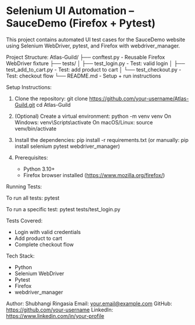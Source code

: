 # Selenium UI Automation – SauceDemo (Firefox + Pytest)

This project contains automated UI test cases for the SauceDemo website using Selenium WebDriver, pytest, and Firefox with webdriver_manager.

Project Structure:
Atlas-Guild/
├── conftest.py             - Reusable Firefox WebDriver fixture
├── tests/
│   ├── test_login.py       - Test: valid login
│   ├── test_add_to_cart.py - Test: add product to cart
│   └── test_checkout.py    - Test: checkout flow
└── README.md               - Setup + run instructions

Setup Instructions:

1. Clone the repository:
   git clone https://github.com/your-username/Atlas-Guild.git
   cd Atlas-Guild

2. (Optional) Create a virtual environment:
   python -m venv venv
   On Windows:
   venv\Scripts\activate
   On macOS/Linux:
   source venv/bin/activate

3. Install the dependencies:
   pip install -r requirements.txt
   (or manually: pip install selenium pytest webdriver_manager)

4. Prerequisites:
   - Python 3.10+
   - Firefox browser installed (https://www.mozilla.org/firefox/)

Running Tests:

To run all tests:
   pytest

To run a specific test:
   pytest tests/test_login.py

Tests Covered:
- Login with valid credentials
- Add product to cart
- Complete checkout flow

Tech Stack:
- Python
- Selenium WebDriver
- Pytest
- Firefox
- webdriver_manager

Author:
Shubhangi Ringasia
Email: your.email@example.com
GitHub: https://github.com/your-username
LinkedIn: https://www.linkedin.com/in/your-profile
